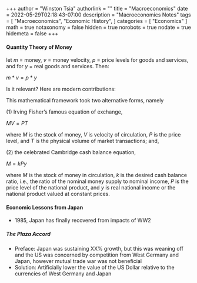 +++
author = "Winston Tsia"
authorlink = ""
title = "Macroeconomics"
date = 2022-05-29T02:18:43-07:00
description = "Macroeconomics Notes"
tags = [
    "Macroeconomics",
    "Economic History",
]
categories = [
    "Economics"
]
math = true
notaxonomy = false
hidden = true
norobots = true
nodate = true
hidemeta = false
+++

#### Quantity Theory of Money
let $m$ = money, $v$ = money velocity, $p$ = price levels for goods and services, and for $y$ = real goods and services. Then: 

$m * v = p * y$

Is it relevant? Here are modern contributions: 

This mathematical
framework took two alternative forms, namely

(1) Irving Fisher’s famous equation of exchange,

$MV = PT$

where $M$ is the stock of money, $V$ is velocity of circulation, $P$ is the price level, and $T$ is the physical volume of market transactions; and,

(2) the celebrated Cambridge cash balance equation,

$M = kPy$ 

where $M$ is the stock of money in circulation, $k$ is the desired cash balance ratio, i.e., the ratio of the nominal money supply to nominal income, $P$ is the price level of the national product, and $y$ is real national income or the national product valued at constant prices. 

#### Economic Lessons from Japan
- 1985, Japan has finally recovered from impacts of WW2

##### **The Plaza Accord**
- Preface: Japan was sustaining XX% growth, but this was weaning off and the US was concerned by competition from West Germany and Japan, however mutual trade war was not beneficial
- Solution: Artificially lower the value of the US Dollar relative to the currencies of West Germany and Japan